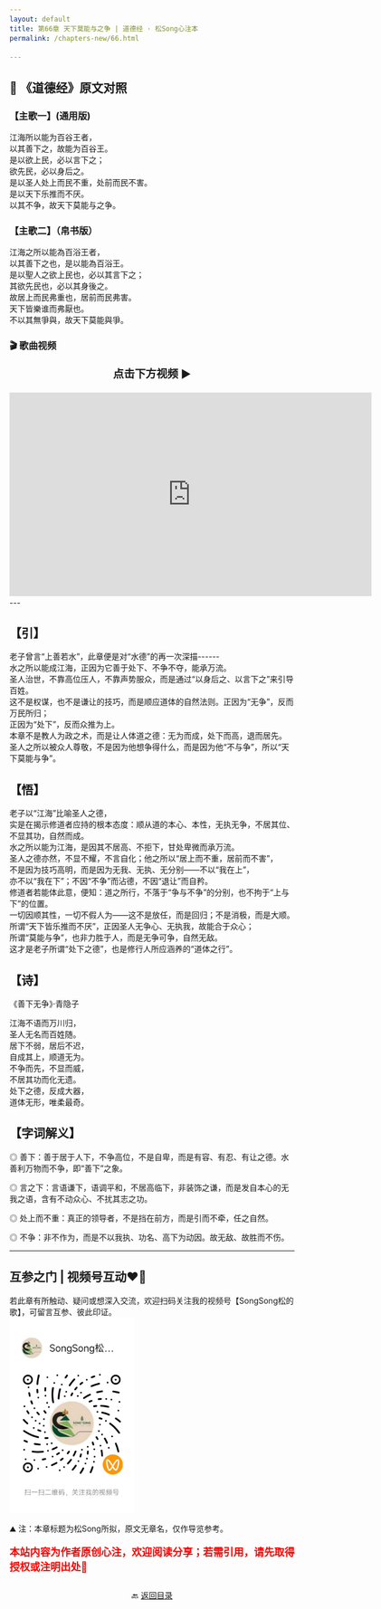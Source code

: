 ```yaml
---
layout: default
title: 第66章 天下莫能与之争 | 道德经 · 松Song心注本
permalink: /chapters-new/66.html

---
```


## 📜 《道德经》原文对照
### 【主歌一】(通用版) 
江海所以能为百谷王者，<br>
以其善下之，故能为百谷王。<br>
是以欲上民，必以言下之；<br>
欲先民，必以身后之。<br>
是以圣人处上而民不重，处前而民不害。<br>
是以天下乐推而不厌。<br>
以其不争，故天下莫能与之争。<br>

### 【主歌二】（帛书版）
江海之所以能為百浴王者，<br>
以其善下之也，是以能為百浴王。<br>
是以聖人之欲上民也，必以其言下之；<br>
其欲先民也，必以其身後之。<br>
故居上而民弗重也，居前而民弗害。<br>
天下皆樂谁而弗厭也。<br>
不以其無爭與，故天下莫能與爭。<br>

### 🎬 歌曲视频
<p style="text-align:center; font-size:1.2rem; font-weight:bold;">
  点击下方视频 ▶️
</p>

<iframe
  src="https://streamable.com/e/dqbpo5"
  width="640"
  height="360"
  frameborder="0"
  allowfullscreen
  loading="lazy">
</iframe>
---

## 【引】
老子曾言“上善若水”，此章便是对“水德”的再一次深描------<br>
水之所以能成江海，正因为它善于处下、不争不夺，能承万流。<br>
圣人治世，不靠高位压人，不靠声势服众，而是通过“以身后之、以言下之”来引导百姓。<br>
这不是权谋，也不是谦让的技巧，而是顺应道体的自然法则。正因为“无争”，反而万民所归；<br>
正因为“处下”，反而众推为上。<br>
本章不是教人为政之术，而是让人体道之德：无为而成，处下而高，退而居先。<br>
圣人之所以被众人尊敬，不是因为他想争得什么，而是因为他“不与争”，所以“天下莫能与争”。<br>

## 【悟】
老子以“江海”比喻圣人之德，<br>
实是在揭示修道者应持的根本态度：顺从道的本心、本性，无执无争，不居其位、不显其功，自然而成。<br>
水之所以能为江海，是因其不居高、不拒下，甘处卑微而承万流。<br>
圣人之德亦然，不显不耀，不言自化；他之所以“居上而不重，居前而不害”，<br>
不是因为技巧高明，而是因为无我、无执、无分别——不以“我在上”，<br>
亦不以“我在下”；不因“不争”而沾德，不因“退让”而自矜。<br>
修道者若能体此意，便知：道之所行，不落于“争与不争”的分别，也不拘于“上与下”的位置。<br>
一切因顺其性，一切不假人为——这不是放任，而是回归；不是消极，而是大顺。<br>
所谓“天下皆乐推而不厌”，正因圣人无争心、无执我，故能合于众心；<br>
所谓“莫能与争”，也非力胜于人，而是无争可争，自然无敌。<br>
这才是老子所谓“处下之德”，也是修行人所应涵养的“道体之行”。<br>

## 【诗】
《善下无争》·青隐子<br>

江海不语而万川归，<br>
圣人无名而百姓随。<br>
居下不弱，居后不迟，<br>
自成其上，顺道无为。<br>
不争而先，不显而威，<br>
不居其功而化无遗。<br>
处下之德，反成大器，<br>
道体无形，唯柔最奇。<br>

## 【字词解义】

◎ 善下：善于居于人下，不争高位，不是自卑，而是有容、有忍、有让之德。水善利万物而不争，即“善下”之象。<br>

◎ 言之下：言语谦下，语调平和，不居高临下，非装饰之谦，而是发自本心的无我之语，含有不动众心、不扰其志之功。<br>

◎ 处上而不重：真正的领导者，不是挡在前方，而是引而不牵，任之自然。<br>

◎ 不争：非不作为，而是不以我执、功名、高下为动因。故无敌、故胜而不伤。<br>

---
##  互参之门 | 视频号互动❤️🤝

若此章有所触动、疑问或想深入交流，欢迎扫码关注我的视频号【SongSong松的歌】，可留言互参、彼此印证。<br>
<img src="../img/qrcode_songsong.jpg" alt="扫码进入视频号" width="220">

⛰️ 注：本章标题为松Song所拟，原文无章名，仅作导览参考。<br>
<p style="color:red; font-size:18px; font-weight:bold;">
本站内容为作者原创心注，欢迎阅读分享；若需引用，请先取得授权或注明出处🙏
</p>

<p style="text-align:center; margin-top:2em;">
  🔙 <a href="{{ '/' | relative_url }}#catalog">返回目录</a>
</p>
